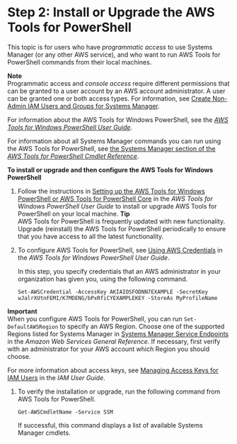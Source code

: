# Step 2: Install or Upgrade the AWS Tools for PowerShell<a name="getting-started-ps"></a>

This topic is for users who have *programmatic access* to use Systems Manager \(or any other AWS service\), and who want to run AWS Tools for PowerShell commands from their local machines\. 

**Note**  
Programmatic access and *console access* require different permissions that can be granted to a user account by an AWS account administrator\. A user can be granted one or both access types\. For information, see [ Create Non\-Admin IAM Users and Groups for Systems Manager](setup-create-iam-user.md)\.

For information about the AWS Tools for Windows PowerShell, see the *[AWS Tools for Windows PowerShell User Guide](https://docs.aws.amazon.com/powershell/latest/userguide/)*\.

For information about all Systems Manager commands you can run using the AWS Tools for PowerShell, see [the Systems Manager section of the *AWS Tools for PowerShell Cmdlet Reference*](https://docs.aws.amazon.com/powershell/latest/reference/items/AWS_Systems_Manager_cmdlets.html)\.

**To install or upgrade and then configure the AWS Tools for Windows PowerShell**

1. Follow the instructions in [Setting up the AWS Tools for Windows PowerShell or AWS Tools for PowerShell Core](https://docs.aws.amazon.com/powershell/latest/userguide/pstools-getting-set-up.html) in the *AWS Tools for Windows PowerShell User Guide* to install or upgrade AWS Tools for PowerShell on your local machine\.
**Tip**  
AWS Tools for PowerShell is frequently updated with new functionality\. Upgrade \(reinstall\) the AWS Tools for PowerShell periodically to ensure that you have access to all the latest functionality\.

1. To configure AWS Tools for PowerShell, see [Using AWS Credentials](https://docs.aws.amazon.com/powershell/latest/userguide/specifying-your-aws-credentials.html) in the *AWS Tools for Windows PowerShell User Guide*\.

   In this step, you specify credentials that an AWS administrator in your organization has given you, using the following command\.

   ```
   Set-AWSCredential -AccessKey AKIAIOSFODNN7EXAMPLE -SecretKey wJalrXUtnFEMI/K7MDENG/bPxRfiCYEXAMPLEKEY -StoreAs MyProfileName
   ```
**Important**  
When you configure AWS Tools for PowerShell, you can run `Set-DefaultAWSRegion` to specify an AWS Region\. Choose one of the supported Regions listed for Systems Manager in [Systems Manager Service Endpoints](https://docs.aws.amazon.com/general/latest/gr/ssm.html#ssm_region) in the *Amazon Web Services General Reference*\. If necessary, first verify with an administrator for your AWS account which Region you should choose\.

   For more information about access keys, see [Managing Access Keys for IAM Users](https://docs.aws.amazon.com/IAM/latest/UserGuide/ManagingCredentials.html) in the *IAM User Guide*\.

1. To verify the installation or upgrade, run the following command from AWS Tools for PowerShell\.

   ```
   Get-AWSCmdletName -Service SSM
   ```

   If successful, this command displays a list of available Systems Manager cmdlets\.